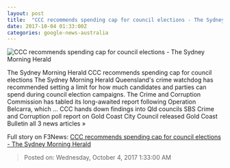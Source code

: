 ```yaml
---
layout: post
title:  "CCC recommends spending cap for council elections - The Sydney Morning Herald"
date: 2017-10-04 01:33:00Z
categories: google-news-australia
---
```


![CCC recommends spending cap for council elections - The Sydney Morning Herald](http://www.smh.com.au/content/dam/images/g/i/n/u/c/w/image.related.articleLeadwide.620x349.p4yw9p.png/1507082172110.jpg)

The Sydney Morning Herald CCC recommends spending cap for council elections The Sydney Morning Herald Queensland's crime watchdog has recommended setting a limit for how much candidates and parties can spend during council election campaigns. The Crime and Corruption Commission has tabled its long-awaited report following Operation Belcarra, which ... CCC hands down findings into Qld councils SBS Crime and Corruption poll report on Gold Coast City Council released Gold Coast Bulletin all 3 news articles »


Full story on F3News: [CCC recommends spending cap for council elections - The Sydney Morning Herald](http://www.f3nws.com/n/Pgk2g)

> Posted on: Wednesday, October 4, 2017 1:33:00 AM
